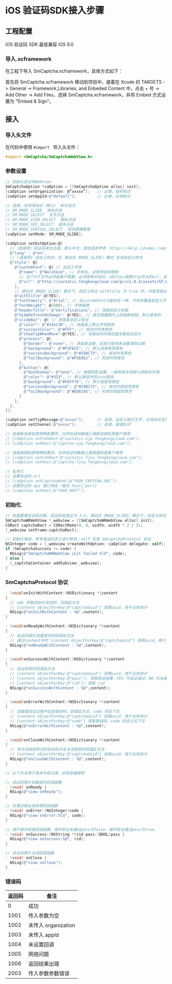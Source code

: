 # iOS 验证码SDK接入步骤

## 工程配置

iOS 验证码 SDK 最低兼容 iOS 9.0

### 导入.xcframework

在工程下导入 SmCaptcha.xcframework，具体方式如下：

首先将 SmCaptcha.xcframework 移动到项目中，接着在 Xcode 的 TARGETS -> General -> Framework,Libraries, and Enbeded Content 中，点击 + 号 -> Add Other -> Add Files，选择 SmCaptcha.xcframework，并将 Embed 方式设置为 "Embed & Sign"。

## 接入

### 导入头文件

在代码中使用 `#import ` 导入头文件：

```objective-c
#import <SmCaptcha/SmCaptchaWebView.h>
```

### 参数设置

```objective-c
// 初始化验证码WebView
SmCaptchaOption *caOption = [[SmCaptchaOption alloc] init];
[caOption setOrganization: @”xxxxx”];   // 必填，组织标识
[caOption setAppId:@"default"];         // 必填，应用标识

// 选填，支持滑动式（默认） 和点选式
// SM_MODE_SLIDE  滑动点选
// SM_MODE_SELECT  文字点选
// SM_MODE_ICON_SELECT  图标点选
// SM_MODE_SEQ_SELECT  语序点选
// SM_MODE_SPATIAL_SELECT  空间逻辑推理
[caOption setMode: SM_MODE_SLIDE];    

[caOption setExtOption:@{
  //（选填项）验证码英文主题，默认中文，其他语言参考：https://help.ishumei.com/docs/tw/captcha/web/developDoc 初始化参数 lang 值解释
  @"lang" : @"en",
  // (选填项) 自定义样式，仅 滑动式（MODE_SLIDE）模式 支持自定义样式
  @"style": @{
    @"customFont": @{ // 自定义字体
      @"name": @"Walsheim", // 字体名，没有特别的限制
      // 这个ttf文件必须由客户配置，必须是绝对地址，以https或是http开头的url，且必须支持跨域(设置CORS)。
      @"url": @"http://castatic.fengkongcloud.com/pr/v1.0.4/assets/GT-Walsheim-Pro-Bold.ttf",
    },
    // 滑动式（MODE_SLIDE）模式下，自定义样式 withTitle 为 true 时，内容宽高比为 6:5，其它样式 3:2
    @"withTitle":@(YES),
    @"fontFamily": @"Arial", // 与customFont只能存在一种，不然会覆盖自定义字体
    @"fontWeight": @(600), // 字体粗度
    @"headerTitle": @"Vertification1", // 顶部自定义标题
    @"hideRefreshOnImage": @(YES), // 是否隐藏图片上的刷新按钮，默认是有的
    @"slideBar": @{ // 进度条自定义样式
      @"color": @"#141C30", // 进度条上默认字体颜色
      @"successColor": @"#FFF", // 成功时字体颜色
      @"showTipWhenMove":@(YES), // 当拖动的时候后面文案依旧显示
      @"process": @{
        @"border": @"none", // 进度条边框，目前只是用来设置清除边框
        @"background": @"#F3F8CE", // 默认进度条背景色
        @"successBackground": @"#25BC73", // 成功时背景色
        @"failBackground": @"#F5E0E2", // 失败时背景色
      },
      @"button": @{
        @"boxShadow": @"none", // 按钮阴影设置，一般用来去除默认阴影的作用
        @"color": @"#333", // 默认按钮中的icon颜色
        @"background": @"#F6FF7E", // 默认按钮背景色
        @"successBackground": @"#25BC73", // 成功时按钮背景色
        @"failBackground": @"#ED816E", // 失败时按钮背景色
      }
    },
  },
}];

[caOption setTipMessage:@"xxxxx"];      // 选填，自定义提示文字，仅滑动式支持
[caOption setChannel:@"xxxxx"];         // 选填，渠道标识

// 连接新加坡机房特殊配置项，仅供验证码数据上报新加坡机房客户使用 
// [caOption setCdnHost:@"castatic-xjp.fengkongcloud.com"];
// [caOption setHost:@"captcha-xjp.fengkongcloud.com"];

// 连接美国机房特殊配置项，仅供验证码数据上报美国机房客户使用
// [caOption setCdnHost:@"castatic-fjny.fengkongcloud.com"];
// [caOption setHost:@"captcha-fjny.fengkongcloud.com"];

// 私有化
// 设置验证码 url
// [caOption setCaptchaHtml:@"YOUR_CAPTCHA_URL"];
// 设置验证码 api 接口域名：格式 host[:port]
// [caOption setHost:@"YOUR_HOST"];
```

### 初始化

```objective-c
// 构造数美验证码对象，验证码宽高比为 3:2，滑动式（MODE_SLIDE）模式下，自定义样式 withTitle 为 true 时，内容宽高比为 6:5
SmCaptchaWKWebView *_webview = [[SmCaptchaWKWebView alloc] init];
CGRect captchaRect = CGRectMake(0, 0, width, width * 2 / 3);
[_webview setFrame:captchaRect];

// 初始化错误，参考错误码含义进行修改；self 实现 SmCaptchaProtocol 协议
NSInteger code = [_webview createWithOption: caOption delegate: self];
if (SmCaptchaSuccess != code) {
  NSLog(@"SmCaptchaWKWebView init failed %ld", code);
} else {
  [_captchaContainer addSubview:_webview];
}
```

### SmCaptchaProtocol 协议

```objective-c
- (void)onInitWithContent:(NSDictionary *)content
{
  // web 参数初始化完成时，回调此方法
  // [content objectForKey:@"captchaUuid"] 获取uuid，用于业务统计
  NSLog(@"onInitWithContent : %@",content);
} 

- (void)onReadyWithContent:(NSDictionary *)content
{
  // 验证码图片加载成功时回调此方法
  // 通过content中的 [content objectForKey:@"captchaUuid"] 获取uuid，用于业务统计
  NSLog(@"onReadyWithContent : %@",content);
} 

- (void)onSuccessWithContent:(NSDictionary *)content
{
  // 验证结束时回调此方法
  // [content objectForKey:@"captchaUuid"] 获取uuid，用于业务统计
  // [content objectForKey:@"pass"]; 获取验证结果：YES 为验证通过，NO 为未通过
  // [content objectForKey:@"rid"]; 获取 rid
  NSLog(@"onSuccessWithContent : %@",content);
} 

- (void)onErrorWithContent:(NSDictionary *)content
{
  // 加载或验证过程中出现错误时，回调此方法，code 码见下文
  // [content objectForKey:@"captchaUuid"] 获取uuid，用于业务统计
  // [content objectForKey:@"code"] 获取错误码，code 码含义见下文
  NSLog(@"onErrorWithContent : %@",content);
} 

- (void)onCloseWithContent:(NSDictionary *)content
{
  // 带关闭按钮样式的验证码点击关闭按钮时回调此方法
  // [content objectForKey:@"captchaUuid"] 获取uuid，用于业务统计
  NSLog(@"onCloseWithContent : %@",content);
}

// 以下方法用于版本升级过渡，后续会被移除

// 验证码图片加载成功回调函数
- (void) onReady {
  NSLog(@"view onReady");
}

// 处理过程出现异常回调函数
- (void) onError:(NSInteger)code {
  NSLog(@"view onError:%ld", code);
}	

// 用户操作结束回调函数，操作验证未通过pass为false，操作验证通过pass为true。
- (void) onSuccess:(NSString *)rid pass:(BOOL)pass {
  NSLog(@"view onSuccess:%@", rid);
}

// 验证码图片关闭回调函数
- (void) onClose {
  NSLog(@"view onClose"); 
}
```

### 错误码

| 返回码 | 备注                |
| ------ | ------------------- |
| 0      | 成功                |
| 1001   | 传入参数为空        |
| 1002   | 未传入 organization |
| 1003   | 未传入 appId        |
| 1004   | 未设置回调          |
| 1005   | 网络问题            |
| 1006   | 返回结果出错        |
| 2003   | 传入参数参数错误    |